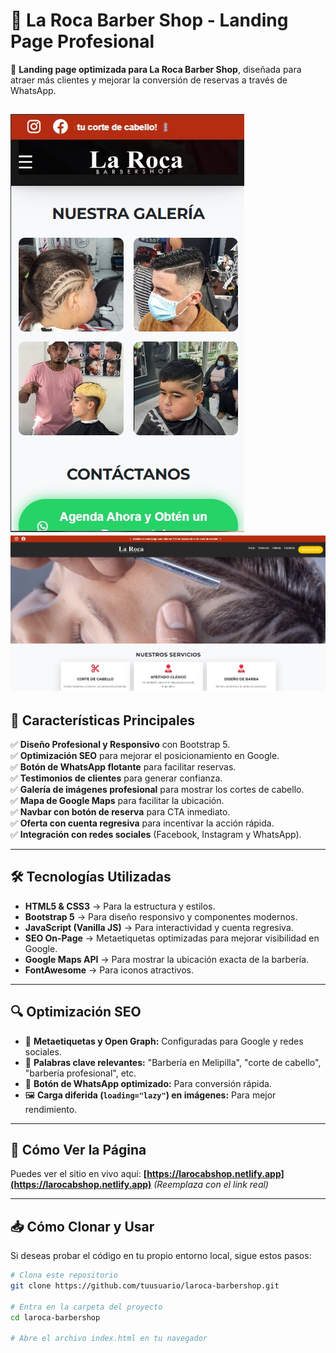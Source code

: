 # 💈 La Roca Barber Shop - Landing Page Profesional

🚀 **Landing page optimizada para La Roca Barber Shop**, diseñada para atraer más clientes y mejorar la conversión de reservas a través de WhatsApp.

![Preview de la Web](resources/img/preview.jpg) 
![Preview de la Web](resources/img/preview2.jpg) 
---

## 🎯 **Características Principales**
✅ **Diseño Profesional y Responsivo** con Bootstrap 5.  
✅ **Optimización SEO** para mejorar el posicionamiento en Google.  
✅ **Botón de WhatsApp flotante** para facilitar reservas.  
✅ **Testimonios de clientes** para generar confianza.  
✅ **Galería de imágenes profesional** para mostrar los cortes de cabello.  
✅ **Mapa de Google Maps** para facilitar la ubicación.  
✅ **Navbar con botón de reserva** para CTA inmediato.  
✅ **Oferta con cuenta regresiva** para incentivar la acción rápida.  
✅ **Integración con redes sociales** (Facebook, Instagram y WhatsApp).  

---

## 🛠 **Tecnologías Utilizadas**
- **HTML5 & CSS3** → Para la estructura y estilos.  
- **Bootstrap 5** → Para diseño responsivo y componentes modernos.  
- **JavaScript (Vanilla JS)** → Para interactividad y cuenta regresiva.  
- **SEO On-Page** → Metaetiquetas optimizadas para mejorar visibilidad en Google.  
- **Google Maps API** → Para mostrar la ubicación exacta de la barbería.  
- **FontAwesome** → Para iconos atractivos.  

---

## 🔍 **Optimización SEO**
- 📌 **Metaetiquetas y Open Graph:** Configuradas para Google y redes sociales.  
- 🔑 **Palabras clave relevantes:** "Barbería en Melipilla", "corte de cabello", "barbería profesional", etc.  
- 📲 **Botón de WhatsApp optimizado:** Para conversión rápida.  
- 🖼 **Carga diferida (`loading="lazy"`) en imágenes:** Para mejor rendimiento.  

---

## 📲 **Cómo Ver la Página**
Puedes ver el sitio en vivo aquí: **[https://larocabshop.netlify.app](https://larocabshop.netlify.app)** *(Reemplaza con el link real)*  

---

## 📥 **Cómo Clonar y Usar**
Si deseas probar el código en tu propio entorno local, sigue estos pasos:

```bash
# Clona este repositorio
git clone https://github.com/tuusuario/laroca-barbershop.git

# Entra en la carpeta del proyecto
cd laroca-barbershop

# Abre el archivo index.html en tu navegador


